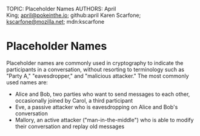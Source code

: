 TOPIC: Placeholder Names
AUTHORS: April King; april@pokeinthe.io; github:april
         Karen Scarfone; kscarfone@mozilla.net; mdn:kscarfone

# Placeholder Names

Placeholder names are commonly used in cryptography to indicate the participants in a
conversation, without resorting to terminology such as "Party A," "eavesdropper," and
"malicious attacker." The most commonly used names are:

- Alice and Bob, two parties who want to send messages to each other, occasionally
joined by Carol, a third participant
- Eve, a passive attacker who is eavesdropping on Alice and Bob's conversation
- Mallory, an active attacker ("man-in-the-middle") who is able to modify their
conversation and replay old messages
